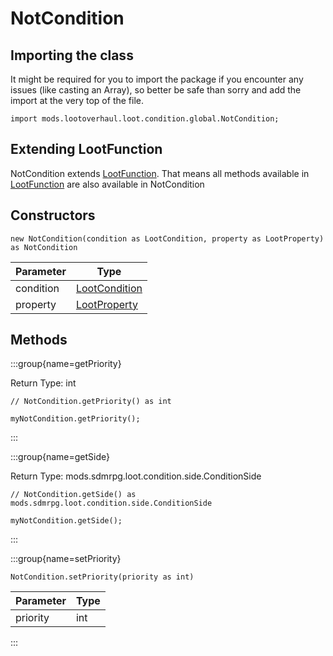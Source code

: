 # NotCondition

## Importing the class

It might be required for you to import the package if you encounter any issues (like casting an Array), so better be safe than sorry and add the import at the very top of the file.
```zenscript
import mods.lootoverhaul.loot.condition.global.NotCondition;
```


## Extending LootFunction

NotCondition extends [LootFunction](/mods/lootoverhaul/loot/condition/basic/LootFunction). That means all methods available in [LootFunction](/mods/lootoverhaul/loot/condition/basic/LootFunction) are also available in NotCondition

## Constructors


```zenscript
new NotCondition(condition as LootCondition, property as LootProperty) as NotCondition
```
| Parameter |                                  Type                                  |
|-----------|------------------------------------------------------------------------|
| condition | [LootCondition](/mods/lootoverhaul/loot/condition/basic/LootCondition) |
| property  | [LootProperty](/mods/lootoverhaul/loot/LootProperty)                   |



## Methods

:::group{name=getPriority}

Return Type: int

```zenscript
// NotCondition.getPriority() as int

myNotCondition.getPriority();
```

:::

:::group{name=getSide}

Return Type: mods.sdmrpg.loot.condition.side.ConditionSide

```zenscript
// NotCondition.getSide() as mods.sdmrpg.loot.condition.side.ConditionSide

myNotCondition.getSide();
```

:::

:::group{name=setPriority}

```zenscript
NotCondition.setPriority(priority as int)
```

| Parameter | Type |
|-----------|------|
| priority  | int  |


:::


